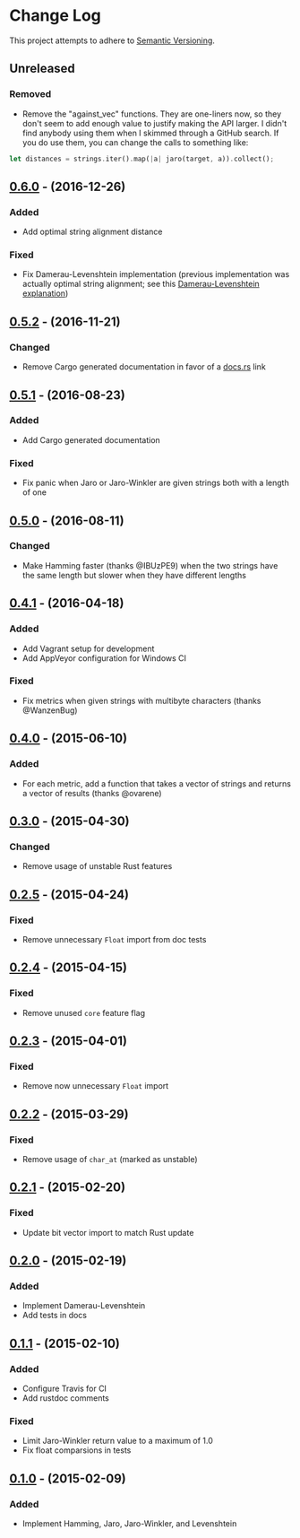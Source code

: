 # Change Log
This project attempts to adhere to [Semantic Versioning](http://semver.org).

## Unreleased
### Removed
- Remove the "against_vec" functions. They are one-liners now, so they don't
  seem to add enough value to justify making the API larger. I didn't find
  anybody using them when I skimmed through a GitHub search. If you do use them,
  you can change the calls to something like:
```rust
let distances = strings.iter().map(|a| jaro(target, a)).collect();
```

## [0.6.0] - (2016-12-26)
### Added
- Add optimal string alignment distance

### Fixed
- Fix Damerau-Levenshtein implementation (previous implementation was actually
  optimal string alignment; see this [Damerau-Levenshtein explanation])

## [0.5.2] - (2016-11-21)
### Changed
- Remove Cargo generated documentation in favor of a [docs.rs] link

## [0.5.1] - (2016-08-23)
### Added
- Add Cargo generated documentation

### Fixed
- Fix panic when Jaro or Jaro-Winkler are given strings both with a length of
  one

## [0.5.0] - (2016-08-11)
### Changed
- Make Hamming faster (thanks @IBUzPE9) when the two strings have the same
  length but slower when they have different lengths

## [0.4.1] - (2016-04-18)
### Added
- Add Vagrant setup for development
- Add AppVeyor configuration for Windows CI

### Fixed
- Fix metrics when given strings with multibyte characters (thanks @WanzenBug)

## [0.4.0] - (2015-06-10)
### Added
- For each metric, add a function that takes a vector of strings and returns a
vector of results (thanks @ovarene)

## [0.3.0] - (2015-04-30)
### Changed
- Remove usage of unstable Rust features

## [0.2.5] - (2015-04-24)
### Fixed
- Remove unnecessary `Float` import from doc tests

## [0.2.4] - (2015-04-15)
### Fixed
- Remove unused `core` feature flag

## [0.2.3] - (2015-04-01)
### Fixed
- Remove now unnecessary `Float` import

## [0.2.2] - (2015-03-29)
### Fixed
- Remove usage of `char_at` (marked as unstable)

## [0.2.1] - (2015-02-20)
### Fixed
- Update bit vector import to match Rust update

## [0.2.0] - (2015-02-19)
### Added
- Implement Damerau-Levenshtein
- Add tests in docs

## [0.1.1] - (2015-02-10)
### Added
- Configure Travis for CI
- Add rustdoc comments

### Fixed
- Limit Jaro-Winkler return value to a maximum of 1.0
- Fix float comparsions in tests

## [0.1.0] - (2015-02-09)
### Added
- Implement Hamming, Jaro, Jaro-Winkler, and Levenshtein

[Unreleased]: https://github.com/dguo/strsim-rs/compare/0.6.0...HEAD
[0.6.0]: https://github.com/dguo/strsim-rs/compare/0.5.2...0.6.0
[0.5.2]: https://github.com/dguo/strsim-rs/compare/0.5.1...0.5.2
[0.5.1]: https://github.com/dguo/strsim-rs/compare/0.5.0...0.5.1
[0.5.0]: https://github.com/dguo/strsim-rs/compare/0.4.1...0.5.0
[0.4.1]: https://github.com/dguo/strsim-rs/compare/0.4.0...0.4.1
[0.4.0]: https://github.com/dguo/strsim-rs/compare/0.3.0...0.4.0
[0.3.0]: https://github.com/dguo/strsim-rs/compare/0.2.5...0.3.0
[0.2.5]: https://github.com/dguo/strsim-rs/compare/0.2.4...0.2.5
[0.2.4]: https://github.com/dguo/strsim-rs/compare/0.2.3...0.2.4
[0.2.3]: https://github.com/dguo/strsim-rs/compare/0.2.2...0.2.3
[0.2.2]: https://github.com/dguo/strsim-rs/compare/0.2.1...0.2.2
[0.2.1]: https://github.com/dguo/strsim-rs/compare/0.2.0...0.2.1
[0.2.0]: https://github.com/dguo/strsim-rs/compare/0.1.1...0.2.0
[0.1.1]: https://github.com/dguo/strsim-rs/compare/0.1.0...0.1.1
[0.1.0]: https://github.com/dguo/strsim-rs/compare/fabad4...0.1.0
[docs.rs]: https://docs.rs/strsim/
[Damerau-Levenshtein explanation]:
http://scarcitycomputing.blogspot.com/2013/04/damerau-levenshtein-edit-distance.html
